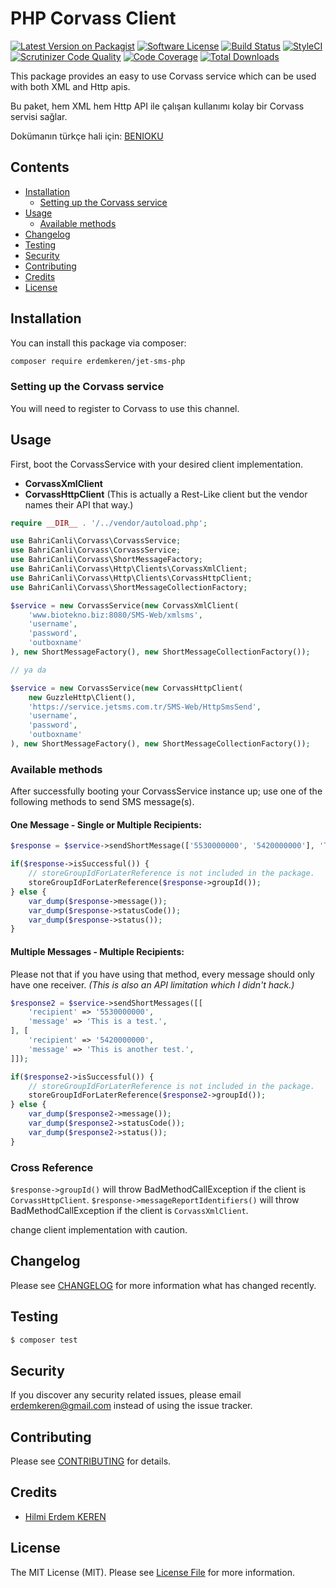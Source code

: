 # PHP Corvass Client

[![Latest Version on Packagist](https://img.shields.io/packagist/v/erdemkeren/jet-sms-php.svg?style=flat-square)](https://packagist.org/packages/erdemkeren/jet-sms-php)
[![Software License](https://img.shields.io/badge/license-MIT-brightgreen.svg?style=flat-square)](LICENSE.md)
[![Build Status](https://img.shields.io/travis/erdemkeren/jet-sms-php/master.svg?style=flat-square)](https://travis-ci.org/erdemkeren/jet-sms-php)
[![StyleCI](https://styleci.io/repos/121802100/shield?branch=master)](https://styleci.io/repos/121802100)
[![Scrutinizer Code Quality](https://scrutinizer-ci.com/g/erdemkeren/jet-sms-php/badges/quality-score.png?b=master)](https://scrutinizer-ci.com/g/erdemkeren/jet-sms-php/?branch=master)
[![Code Coverage](https://img.shields.io/scrutinizer/coverage/g/erdemkeren/jet-sms-php/master.svg?style=flat-square)](https://scrutinizer-ci.com/g/erdemkeren/jet-sms-php/?branch=master)
[![Total Downloads](https://img.shields.io/packagist/dt/erdemkeren/jet-sms-php.svg?style=flat-square)](https://packagist.org/packages/erdemkeren/jet-sms-php)

This package provides an easy to use Corvass service which can be used with both XML and Http apis.

Bu paket, hem XML hem Http API ile çalışan kullanımı kolay bir Corvass servisi sağlar.

Dokümanın türkçe hali için: [BENIOKU](BENIOKU.md)

## Contents

- [Installation](#installation)
    - [Setting up the Corvass service](#setting-up-the-jetsms-service)
- [Usage](#usage)
    - [Available methods](#available-methods)
- [Changelog](#changelog)
- [Testing](#testing)
- [Security](#security)
- [Contributing](#contributing)
- [Credits](#credits)
- [License](#license)

## Installation

You can install this package via composer:

``` bash
composer require erdemkeren/jet-sms-php
```

### Setting up the Corvass service

You will need to register to Corvass to use this channel.

## Usage

First, boot the CorvassService with your desired client implementation.
- **CorvassXmlClient**
- **CorvassHttpClient** (This is actually a Rest-Like client but the vendor names their API that way.)

```php
require __DIR__ . '/../vendor/autoload.php';

use BahriCanli\Corvass\CorvassService;
use BahriCanli\Corvass\CorvassService;
use BahriCanli\Corvass\ShortMessageFactory;
use BahriCanli\Corvass\Http\Clients\CorvassXmlClient;
use BahriCanli\Corvass\Http\Clients\CorvassHttpClient;
use BahriCanli\Corvass\ShortMessageCollectionFactory;

$service = new CorvassService(new CorvassXmlClient(
    'www.biotekno.biz:8080/SMS-Web/xmlsms',
    'username',
    'password',
    'outboxname'
), new ShortMessageFactory(), new ShortMessageCollectionFactory());

// ya da

$service = new CorvassService(new CorvassHttpClient(
    new GuzzleHttp\Client(),
    'https://service.jetsms.com.tr/SMS-Web/HttpSmsSend',
    'username',
    'password',
    'outboxname'
), new ShortMessageFactory(), new ShortMessageCollectionFactory());
```

### Available methods

After successfully booting your CorvassService instance up; use one of the following methods to send SMS message(s).

#### One Message - Single or Multiple Recipients:

```php
$response = $service->sendShortMessage(['5530000000', '5420000000'], 'This is a test message.');

if($response->isSuccessful()) {
    // storeGroupIdForLaterReference is not included in the package.
    storeGroupIdForLaterReference($response->groupId());
} else {
    var_dump($response->message());
    var_dump($response->statusCode());
    var_dump($response->status());
}
```

#### Multiple Messages - Multiple Recipients:

Please not that if you have using that method, every message should only have one receiver. _(This is also an API limitation which I didn't hack.)_

```php
$response2 = $service->sendShortMessages([[
    'recipient' => '5530000000',
    'message' => 'This is a test.',
], [
    'recipient' => '5420000000',
    'message' => 'This is another test.',
]]);

if($response2->isSuccessful()) {
    // storeGroupIdForLaterReference is not included in the package.
    storeGroupIdForLaterReference($response2->groupId());
} else {
    var_dump($response2->message());
    var_dump($response2->statusCode());
    var_dump($response2->status());
}
```

### Cross Reference

`$response->groupId()` will throw BadMethodCallException if the client is `CorvassHttpClient`.
`$response->messageReportIdentifiers()` will throw BadMethodCallException if the client is `CorvassXmlClient`.

change client implementation with caution.

## Changelog

Please see [CHANGELOG](CHANGELOG.md) for more information what has changed recently.

## Testing

``` bash
$ composer test
```

## Security

If you discover any security related issues, please email erdemkeren@gmail.com instead of using the issue tracker.

## Contributing

Please see [CONTRIBUTING](CONTRIBUTING.md) for details.

## Credits

- [Hilmi Erdem KEREN](https://github.com/erdemkeren)

## License

The MIT License (MIT). Please see [License File](LICENSE.md) for more information.
